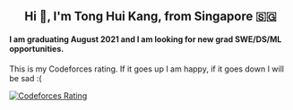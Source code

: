 <h2 align="center">Hi 👋, I'm Tong Hui Kang, from Singapore 🇸🇬</h2>
<h4 align="left">I am graduating August 2021 and I am looking for new grad SWE/DS/ML opportunities.</h4>

This is my Codeforces rating. If it goes up I am happy, if it goes down I will be sad :(

[![Codeforces Rating](https://cfrating.ihcr.top/?user=huikang)](https://codeforces.com/profile/huikang)
